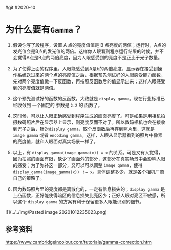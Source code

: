 #git
#2020-10

# 为什么要有`Gamma`？
1. 假设你写了段程序，设置 A 点的亮度值值是 B 点亮度的两倍；运行时，A点的发光值会是B点的发光值的两倍。这样你人眼看到程序运行结果的时候，并不会觉得A点是B点的两倍亮度，因为人眼感受到的亮度不是正比于光子数量。

2. 为了使得上面的程序里，人眼能感受到A是b的两倍亮度，显示器在接受到操作系统送过来的两个点的亮度值之后，根据预先测试好的人眼感受能力函数，先对两个亮度值做一下反函数，再按照反函数后的值显示出来；这样人眼感受到的亮度值就是两倍。

3. 这个预先测试好的函数的反函数，大致就是 `display gamma`。现在行业标准已经收敛到 一个固定的 参数是 `2.2` 的 函数了。

4. 这时候，可以让人眼正确感受到程序生成的画面亮度了。可是如果是用相机拍摄数码照片后在显示器上显示，则亮度反而不对了。所以数码相机也会在接收到光子之后，针对`display gamma`，取个反函数后再存到照片里，这就是 `image gamma` 或者 `encoding gamma`。这样，人眼从显示器看到的照片中像素的亮度值，就和人眼面对真实场景一样了。

5. 以上，有 `display_gamma(image_gamma(x)) = x` 的关系。可是又有人觉得，因为拍照的画面有限，缺少了画面外的部分，这部分在真实场景中会影响人眼的感受；为了弥补这一部分，又可以可以调整 `image_gamma`，使得 `display_gamma(image_gamma(x)) ！= x`。具体调整多少，就是各个相机厂商自己的策略了。

6. 因为数码照片里的亮度都是离散化的，一定有信息损失的；`display gamma` 是 上凸函数，正好能使得暗区的信息损失比亮区少；正好人眼对亮区不敏感，所以这个 `display gamma` 的方案有利于保留更多人眼能识别的细节。

![](../../img/Pasted image 20201012235023.png)

## 参考资料
https://www.cambridgeincolour.com/tutorials/gamma-correction.htm